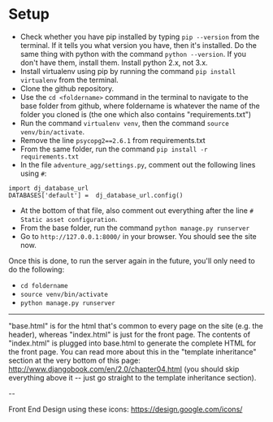# Setup

* Check whether you have pip installed by typing `pip --version` from the terminal. If it tells you what version you have, then it's installed. Do the same thing with python with the command `python --version`. If you don't have them, install them. Install python 2.x, not 3.x.
* Install virtualenv using pip by running the command `pip install virtualenv` from the terminal.
* Clone the github repository.
* Use the `cd <foldername>` command in the terminal to navigate to the base folder from github, where foldername is whatever the name of the folder you cloned is (the one which also contains "requirements.txt")
* Run the command `virtualenv venv`, then the command `source venv/bin/activate`.
* Remove the line `psycopg2==2.6.1` from requirements.txt
* From the same folder, run the command `pip install -r requirements.txt`
* In the file `adventure_agg/settings.py`, comment out the following lines using `#`:

```
import dj_database_url
DATABASES['default'] =  dj_database_url.config()
```

* At the bottom of that file, also comment out everything after the line `# Static asset configuration`.
* From the base folder, run the command `python manage.py runserver`
* Go to `http://127.0.0.1:8000/` in your browser. You should see the site now.

Once this is done, to run the server again in the future, you'll only need to do the following:

* `cd foldername`
* `source venv/bin/activate`
* `python manage.py runserver`

---

"base.html" is for the html that's common to every page on the site (e.g. the header), whereas "index.html" is just for the front page. The contents of "index.html" is plugged into base.html to generate the complete HTML for the front page. You can read more about this in the "template inheritance" section at the very bottom of this page: http://www.djangobook.com/en/2.0/chapter04.html (you should skip everything above it -- just go straight to the template inheritance section).


--

Front End Design
using these icons: 
https://design.google.com/icons/
